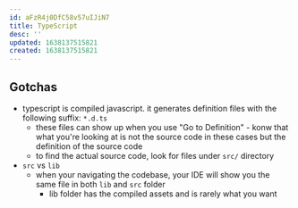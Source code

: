 ```yaml
---
id: aFzR4j0DfC58v57uIJiN7
title: TypeScript
desc: ''
updated: 1638137515821
created: 1638137515821
---
```


## Gotchas
- typescript is compiled javascript. it generates definition files with the following suffix: `*.d.ts`
    - these files can show up when you use "Go to Definition" - konw that what you're looking at is not the source code in these cases but the definition of the source code
    - to find the actual source code, look for files under `src/` directory
- `src` vs `lib`
    - when your navigating the codebase, your IDE will show you the same file in both `lib` and `src` folder
        - lib folder has the compiled assets and is rarely what you want
